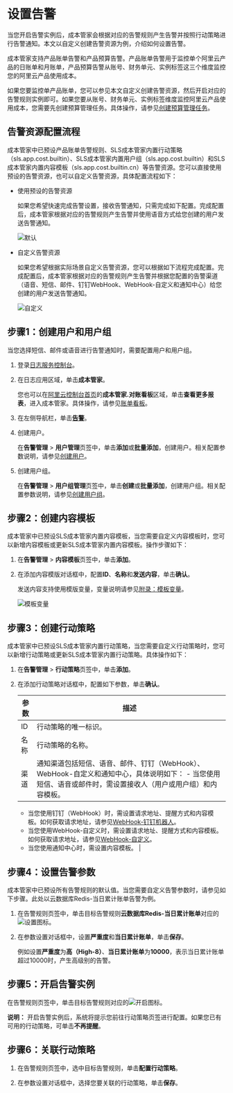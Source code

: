 # 设置告警

当您开启告警实例后，成本管家会根据对应的告警规则产生告警并按照行动策略进行告警通知。本文以自定义创建告警资源为例，介绍如何设置告警。

成本管家支持产品账单告警和产品预算告警。产品账单告警用于监控单个阿里云产品的日账单和月账单，产品预算告警从账号、财务单元、实例标签这三个维度监控您的阿里云产品使用成本。

如果您要监控单产品账单，您可以参见本文自定义创建告警资源，然后开启对应的告警规则实例即可。如果您要从账号、财务单元、实例标签维度监控阿里云产品使用成本，您需要先创建预算管理任务。具体操作，请参见[创建预算管理任务](/cn.zh-CN/应用中心（App）/成本管家/设置产品预算管理.md)。

## 告警资源配置流程

成本管家中已预设产品账单告警规则、SLS成本管家内置行动策略（sls.app.cost.builtin）、SLS成本管家内置用户组（sls.app.cost.builtin）和SLS成本管家内置内容模板（sls.app.cost.builtin.cn）等告警资源。您可以直接使用预设的告警资源，也可以自定义告警资源，具体配置流程如下：

-   使用预设的告警资源

    如果您希望快速完成告警设置，接收告警通知，只需完成如下配置。完成配置后，成本管家根据对应的告警规则产生告警并使用语音方式给您创建的用户发送告警通知。

    ![默认](https://static-aliyun-doc.oss-accelerate.aliyuncs.com/assets/img/zh-CN/4097767061/p190771.png)

-   自定义告警资源

    如果您希望根据实际场景自定义告警资源，您可以根据如下流程完成配置。完成配置后，成本管家根据对应的告警规则产生告警并根据您配置的告警渠道（语音、短信、邮件、钉钉WebHook、WebHook-自定义和通知中心）给您创建的用户发送告警通知。

    ![自定义](https://static-aliyun-doc.oss-accelerate.aliyuncs.com/assets/img/zh-CN/4097767061/p190772.png)


## 步骤1：创建用户和用户组

当您选择短信、邮件或语音进行告警通知时，需要配置用户和用户组。

1.  登录[日志服务控制台](https://sls.console.aliyun.com)。

2.  在日志应用区域，单击**成本管家**。

    您也可以在[阿里云控制台首页](https://homenew.console.aliyun.com/)的**成本管家.对账看板**区域，单击**查看更多报表**，进入成本管家。具体操作，请参见[账单看板](/cn.zh-CN/应用中心（App）/成本管家/账单看板.md)。

3.  在左侧导航栏，单击[**告警**](https://sls.console.aliyun.com/lognext/app/bill/budget-alert)。

4.  创建用户。

    在**告警管理** \> **用户管理**页签中，单击**添加**或**批量添加**，创建用户。相关配置参数说明，请参见[创建用户](/cn.zh-CN/应用中心（App）/日志审计服务/告警/创建用户和用户组.md)。

5.  创建用户组。

    在**告警管理** \> **用户组管理**页签中，单击**创建**或**批量添加**，创建用户组。相关配置参数说明，请参见[创建用户组](/cn.zh-CN/应用中心（App）/日志审计服务/告警/创建用户和用户组.md)。


## 步骤2：创建内容模板

成本管家中已预设SLS成本管家内置内容模板，当您需要自定义内容模板时，您可以新增内容模板或更新SLS成本管家内置内容模板。操作步骤如下：

1.  在**告警管理** \> **内容模板**页签中，单击**添加**。

2.  在添加内容模版对话框中，配置**ID**、**名称**和**发送内容**，单击**确认**。

    发送内容支持使用模版变量，变量说明请参见[附录：模板变量](/cn.zh-CN/应用中心（App）/日志审计服务/告警/创建内容模板.md)。

    ![模板变量](https://static-aliyun-doc.oss-accelerate.aliyuncs.com/assets/img/zh-CN/2633857061/p190634.png)


## 步骤3：创建行动策略

成本管家中已预设SLS成本管家内置行动策略，当您需要自定义行动策略时，您可以新增行动策略或更新SLS成本管家内置行动策略。具体操作如下：

1.  在**告警管理** \> **行动策略**页签中，单击**添加**。

2.  在添加行动策略对话框中，配置如下参数，单击**确认**。

    |参数|描述|
    |--|--|
    |ID|行动策略的唯一标识。|
    |名称|行动策略的名称。|
    |渠道|通知渠道包括短信、语音、邮件、钉钉（WebHook）、WebHook-自定义和通知中心，具体说明如下：    -   当您使用短信、语音或邮件时，需设置接收人（用户或用户组）和内容模板。
    -   当您使用钉钉（WebHook）时，需设置请求地址、提醒方式和内容模板。如何获取请求地址，请参见[WebHook-钉钉机器人](/cn.zh-CN/可视化与告警/告警/通知方式.md)。
    -   当您使用WebHook-自定义时，需设置请求地址、提醒方式和内容模板。如何获取请求地址，请参见[WebHook-自定义](/cn.zh-CN/可视化与告警/告警/通知方式.md)。
    -   当您使用通知中心时，需设置内容模板。 |


## 步骤4：设置告警参数

成本管家中已预设所有告警规则的默认值。当您需要自定义告警参数时，请参见如下步骤。此处以云数据库Redis-当日累计账单告警为例。

1.  在告警规则页签中，单击目标告警规则**云数据库Redis-当日累计账单**对应的![设置](https://static-aliyun-doc.oss-accelerate.aliyuncs.com/assets/img/zh-CN/8341707061/p188165.png)图标。

2.  在参数设置对话框中，设置**严重度**和**当日累计账单**，单击**保存**。

    例如设置**严重度**为**高（High-8）**、**当日累计账单**为**10000**，表示当日累计账单超过10000时，产生高级别的告警。


## 步骤5：开启告警实例

在告警规则页签中，单击目标告警规则对应的![开启](https://static-aliyun-doc.oss-accelerate.aliyuncs.com/assets/img/zh-CN/8341707061/p187950.png)图标。

**说明：** 开启告警实例后，系统将提示您前往行动策略页签进行配置。如果您已有可用的行动策略，可单击**不再提醒**。

## 步骤6：关联行动策略

1.  在告警规则页签中，选中目标告警规则，单击**配置行动策略**。

2.  在参数设置对话框中，选择您要关联的行动策略，单击**保存**。


